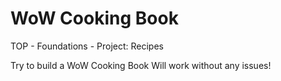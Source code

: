 # WoW Cooking Book
TOP - Foundations - Project: Recipes

Try to build a WoW Cooking Book
Will work without any issues!
